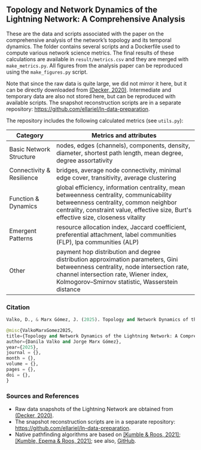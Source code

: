 ## Topology and Network Dynamics of the Lightning Network: A Comprehensive Analysis

These are the data and scripts associated with the paper on the comprehensive analysis of the network’s topology and its temporal dynamics. The folder contains several scripts and a Dockerfile used to compute various network science metrics. The final results of these calculations are available in `result/metrics.csv` and they are merged with `make_metrics.py`. All figures from the analysis paper can be reproduced using the `make_figures.py` script.

Note that since the raw data is quite large, we did not mirror it here, but it can be directly downloaded from [(Decker, 2020)](https://github.com/lnresearch/topology). Intermediate and temporary data are also not stored here, but can be reproduced with available scripts. The snapshot reconstruction scripts are in a separate repository: https://github.com/ellariel/ln-data-preparation.

The repository includes the following calculated metrics (see `utils.py`):

 **Category**|**Metrics and attributes**                    
-------------|--------------------------
Basic Network Structure|nodes, edges (channels), components, density, diameter, shortest path length, mean degree, degree assortativity
Connectivity & Resilience|bridges, average node connectivity, minimal edge cover, transitivity, average clustering
Function & Dynamics|global efficiency, information centrality, mean betweenness centrality, communicability betweenness centrality, common neighbor centrality, constraint value, effective size, Burt's effective size, closeness vitality
Emergent Patterns|resource allocation index, Jaccard coefficient, preferential attachment, label communities (FLP), lpa communities (ALP)
Other|payment hop distribution and degree distribution approximation parameters, Gini betweenness centrality, node intersection rate, channel intersection rate, Wiener index, Kolmogorov–Smirnov statistic, Wasserstein distance


### Citation

```python
Valko, D., & Marx Gómez, J. (2025). Topology and Network Dynamics of the Lightning Network: A Comprehensive Analysis
```

```python
@misc{ValkoMarxGomez2025,
title={Topology and Network Dynamics of the Lightning Network: A Comprehensive Analysis}, 
author={Danila Valko and Jorge Marx Gómez},
year={2025},
journal = {},
month = {},
volume = {},
pages = {},
doi = {},
}
```


### Sources and References

- Raw data snapshots of the Lightning Network are obtained from [(Decker, 2020)](https://github.com/lnresearch/topology).
- The snapshot reconstruction scripts are in a separate repository: https://github.com/ellariel/ln-data-preparation.
- Native pathfinding algorithms are based on [[Kumble & Roos, 2021]](https://ieeexplore.ieee.org/document/9566199); [[Kumble, Epema & Roos, 2021]](https://arxiv.org/pdf/2107.10070.pdf); see also, [GitHub](https://github.com/SatwikPrabhu/Attacking-Lightning-s-anonymity).

